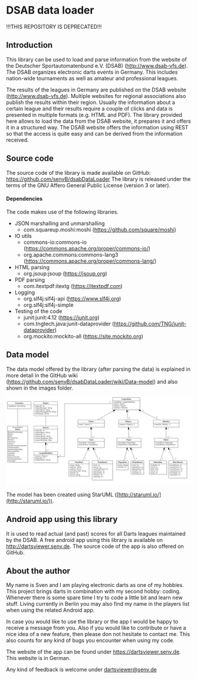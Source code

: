 # DSAB data loader

!!!THIS REPOSITORY IS DEPRECATED!!!

## Introduction
This library can be used to load and parse information from the website of the Deutscher Sportautomatenbund e.V. (DSAB) (http://www.dsab-vfs.de).
The DSAB organizes electronic darts events in Germany. This includes nation-wide tournaments as well as amateur and professional leagues.

The results of the leagues in Germany are published on the DSAB website (http://www.dsab-vfs.de). Multiple websites for regional associations also publish the results within their region.
Usually the information about a certain league and their results require a couple of clicks and data is presented in multiple formats (e.g. HTML and PDF).
The library provided here allows to load the data from the DSAB website, it prepares it and offers it in a structured way. The DSAB website offers the information using REST so that the access is quite easy and can be derived from the information received.

## Source code
The source code of the library is made available on GitHub: https://github.com/senvB/dsabDataLoader
The library is released under the terms of the GNU Affero General Public License (version 3 or later).

#### Dependencies
The code makes use of the following libraries.

- JSON marshalling and unmarshalling
  - com.squareup.moshi:moshi (https://github.com/square/moshi)
- IO utils
  - commons-io:commons-io (https://commons.apache.org/proper/commons-io/)
  - org.apache.commons:commons-lang3 (https://commons.apache.org/proper/commons-lang/)
- HTML parsing
  - org.jsoup:jsoup (https://jsoup.org)
- PDF parsing
  - com.itextpdf:itextg (https://itextpdf.com)
- Logging
  - org.slf4j:slf4j-api (https://www.slf4j.org)
  - org.slf4j:slf4j-simple
- Testing of the code
  - junit:junit:4.12 (https://junit.org)
  - com.tngtech.java:junit-dataprovider (https://github.com/TNG/junit-dataprovider)
  - org.mockito:mockito-all (https://site.mockito.org)
 

## Data model
The data model offered by the library (after parsing the data) is explained in more detail in the GitHub wiki (https://github.com/senvB/dsabDataLoader/wiki/Data-model) and also shown in the images folder.

![alternativer Text](images/DsabDataLoader-DataModel.jpg "Data model")

The model has been created using StarUML ([http://staruml.io/](http://staruml.io/)).

## Android app using this library
It is used to read actual (and past) scores for all Darts leagues maintained by the DSAB. A free android app using this library is available on http://dartsviewer.senv.de. The source code of the app is also offered on GitHub.

## About the author
My name is Sven and I am playing electronic darts as one of my hobbies. This project brings darts in combination with my second hobby: coding. Whenever there is some spare time I try to code a little bit and learn new stuff.
Living currently in Berlin you may also find my name in the players list when using the related Android app.

In case you would like to use the library or the app I would be happy to receive a message from you. Also if you would like to contribute or have a nice idea of a new feature, then please don not hesitate to contact me. This also counts for any kind of bugs you encounter when using my code.

The website of the app can be found under https://dartsviewer.senv.de. This website is in German.

Any kind of feedback is welcome under <a href="dartsviewerfeedback@senv.de">dartsviewer@senv.de</a>
